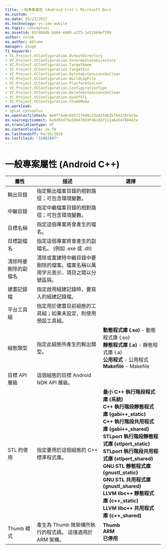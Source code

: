 ```yaml
---
title: 一般專案屬性 (Android C++) | Microsoft Docs
ms.custom: ''
ms.date: 10/23/2017
ms.technology: vs-ide-mobile
ms.topic: conceptual
ms.assetid: 65f4868b-b864-4989-a275-1e51869ef599
author: corob
ms.author: mblome
manager: douge
f1_keywords:
- VC.Project.VCConfiguration.OutputDirectory
- VC.Project.VCConfiguration.IntermediateDirectory
- VC.Project.VCConfiguration.TargetName
- VC.Project.VCConfiguration.TargetExt
- VC.Project.VCConfiguration.DeleteExtensionsOnClean
- VC.Project.VCConfiguration.BuildLogFile
- VC.Project.VCConfiguration.PlatformToolset
- VC.Project.VCConfiguration.ConfigurationType
- VC.Project.VCConfiguration.DeleteExtensionsOnClean
- VC.Project.VCConfiguration.UseOfSTL
- VC.Project.VCConfiguration.ThumbMode
ms.workload:
- xplat-cplusplus
ms.openlocfilehash: 6e4f7da0c8d1727446c23ad25db2bf64228cbc9a
ms.sourcegitcommit: 6a9d5bd75e50947659fd6c837111a6a547884e2a
ms.translationtype: HT
ms.contentlocale: zh-TW
ms.lasthandoff: 04/16/2018
ms.locfileid: "31061847"
---
```

# <a name="general-project-properties-android-c"></a>一般專案屬性 (Android C++)

屬性 | 描述 | 選擇
--- | ---| ---
輸出目錄 | 指定輸出檔案目錄的相對路徑；可包含環境變數。
中繼目錄 | 指定中繼檔案目錄的相對路徑；可包含環境變數。
目標名稱 | 指定這個專案將會產生的檔名。
目標副檔名 | 指定這個專案將會產生的副檔名。 (例如 .exe 或 .dll)
清除時要刪除的副檔名 | 清除或重建時中繼目錄中要刪除的檔案。檔案名稱以萬用字元表示，項目之間以分號區隔。
建置記錄檔 | 指定啟用組建記錄時，要寫入的組建記錄檔。
平台工具組 | 指定用於建置目前組態的工具組；如果未設定，則使用預設工具組。
組態類型 | 指定此組態所產生的輸出類型。 | **動態程式庫 (.so)** - 動態程式庫 (.so)<br>**靜態程式庫 (.a)** - 靜態程式庫 (.a)<br>**公用程式** - 公用程式<br>**Makefile** - Makefile<br>
目標 API 層級 | 這個組態的目標 Android NDK API 層級。
STL 的使用 | 指定要用於這個組態的 C++ 標準程式庫。 | **最小 C++ 執行階段程式庫 (系統)**<br>**C++ 執行階段靜態程式庫 (gabi++_static)**<br>**C++ 執行階段共用程式庫 (gabi++_shared)**<br>**STLport 執行階段靜態程式庫 (stlport_static)**<br>**STLport 執行階段共用程式庫 (stlport_shared)**<br>**GNU STL 靜態程式庫 (gnustl_static)**<br>**GNU STL 共用程式庫 (gnustl_shared)**<br>**LLVM libc++ 靜態程式庫 (c++_static)**<br>**LLVM libc++ 共用程式庫 (c++_shared)**<br>
Thumb 模式 | 產生為 Thumb 微架構所執行的程式碼。 這僅適用於 ARM 架構。 | **Thumb**<br>**ARM**<br>**已停用**<br>
